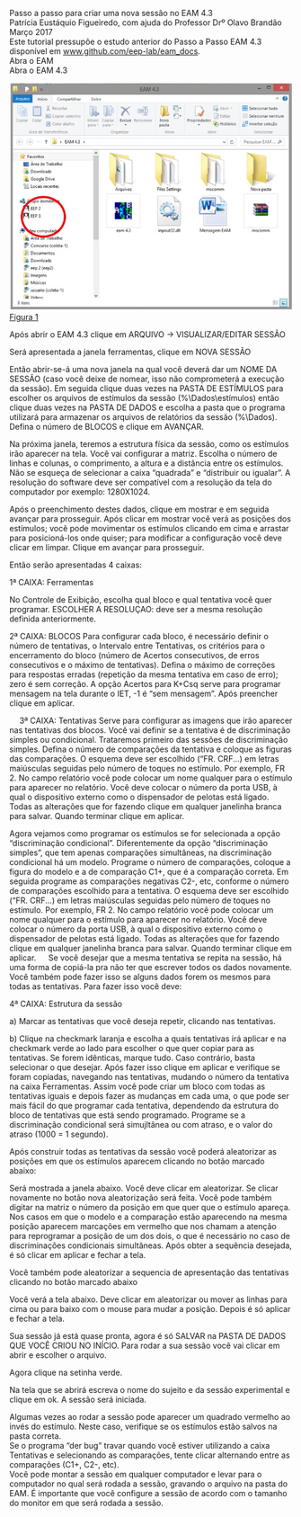 Passo a passo para criar uma nova sessão no EAM 4.3   
Patrícia Eustáquio Figueiredo, com ajuda do Professor Drº Olavo Brandão   
Março 2017   
Este tutorial pressupõe o estudo anterior do Passo a Passo EAM 4.3 disponível em www.github.com/eep-lab/eam_docs.   
Abra o EAM   
Abra o EAM 4.3   

![Figura 1](Figura_01.jpg)
[Figura 1](Figura_01.jpg)

Após abrir o EAM 4.3 clique em ARQUIVO -> VISUALIZAR/EDITAR SESSÃO

Será apresentada a janela ferramentas, clique em NOVA SESSÃO

Então abrir-se-á uma nova janela na qual você deverá dar um NOME DA SESSÃO (caso você deixe de nomear, isso não comprometerá a execução da sessão). Em seguida clique duas vezes na PASTA DE ESTÍMULOS para escolher os arquivos de estímulos da sessão (%\Dados\estímulos) então clique duas vezes na PASTA DE DADOS e escolha a pasta que o programa utilizará para armazenar os arquivos de relatórios da sessão (%\Dados\). Defina o número de BLOCOS e clique em AVANÇAR.

Na próxima janela, teremos a estrutura física da sessão, como os estímulos irão aparecer na tela. Você vai configurar a matriz. Escolha o número de linhas e colunas, o comprimento, a altura e a distância entre os estímulos. Não se esqueça de selecionar a caixa “quadrada” e “distribuir ou igualar”.
A resolução do software deve ser compatível com a resolução da tela do computador por exemplo: 1280X1024.

Após o preenchimento destes dados, clique em mostrar e em seguida avançar para prosseguir. Após clicar em mostrar você verá as posições dos estímulos; você pode movimentar os estímulos clicando em cima e arrastar para posicioná-los onde quiser; para modificar a configuração você deve clicar em limpar. Clique em avançar para prosseguir.

Então serão apresentadas 4 caixas:
 
1ª CAIXA: Ferramentas

No Controle de Exibição, escolha qual bloco e qual tentativa você quer programar.
ESCOLHER A RESOLUÇAO: deve ser a mesma resolução definida anteriormente.


2ª CAIXA: BLOCOS 
Para configurar cada bloco, é necessário definir o número de tentativas, o Intervalo entre Tentativas, os critérios para o encerramento do bloco (número de Acertos consecutivos, de erros consecutivos e o máximo de tentativas). Defina o máximo de correções para respostas erradas  (repetição da mesma tentativa em caso de erro); zero é sem correção. A opção Acertos para K+Csq serve para programar mensagem na tela durante o IET, -1 é “sem mensagem”. Após preencher clique em aplicar.

 
3ª CAIXA: Tentativas
Serve para configurar as imagens que irão aparecer nas tentativas dos blocos. Você vai definir se a tentativa é de discriminação simples ou condicional. Trataremos primeiro das sessões de discriminação simples. Defina o número de comparações da tentativa e coloque as figuras das comparações. O esquema deve ser escolhido (“FR. CRF...) em letras maiúsculas seguidas pelo número de toques no estímulo. Por exemplo, FR 2. No campo relatório você pode colocar um nome qualquer para o estímulo para aparecer no relatório. Você deve colocar o número da porta USB, à qual o dispositivo externo como o dispensador de pelotas está ligado. Todas as alterações que for fazendo clique em qualquer janelinha branca para salvar. Quando terminar clique em aplicar.



Agora vejamos como programar os estímulos se for selecionada a opção “discriminação condicional”. Diferentemente da opção “discriminação simples”, que tem apenas comparações simultâneas, na discriminação condicional há um modelo. Programe o número de comparações, coloque a figura do modelo e a de comparação C1+, que é a comparação correta. Em seguida programe as comparações negativas C2-, etc, conforme o número de comparações escolhido para a tentativa. O esquema deve ser escolhido (“FR. CRF...) em letras maiúsculas seguidas pelo número de toques no estímulo. Por exemplo, FR 2. No campo relatório você pode colocar um nome qualquer para o estímulo para aparecer no relatório. Você deve colocar o número da porta USB, à qual o dispositivo externo como o dispensador de pelotas está ligado. Todas as alterações que for fazendo clique em qualquer janelinha branca para salvar. Quando terminar clique em aplicar.
 
Se você desejar que a mesma tentativa se repita na sessão, há uma forma de copiá-la pra não ter que escrever todos os dados novamente. Você também pode fazer isso se alguns dados forem os mesmos para todas as tentativas. Para fazer isso você deve:

4ª CAIXA: Estrutura da sessão

a) Marcar as tentativas que você deseja repetir, clicando nas tentativas.


b) Clique na checkmark laranja e escolha a quais tentativas irá aplicar e na checkmark verde ao lado para escolher o que quer copiar para as tentativas. Se forem idênticas, marque tudo. Caso contrário, basta selecionar o que desejar. Após fazer isso clique em aplicar e verifique se foram copiadas, navegando nas tentativas, mudando o número da tentativa na caixa Ferramentas. Assim você pode criar um bloco com todas as tentativas iguais e depois fazer as mudanças em cada uma, o que pode ser mais fácil do que programar cada tentativa, dependendo da estrutura do bloco de tentativas que está sendo programado. Programe se a discriminação condicional será simujltânea ou com atraso, e o valor do atraso (1000 = 1 segundo).

Após construir todas as tentativas da sessão você poderá aleatorizar as posições em que os estímulos aparecem clicando no botão marcado abaixo:

Será mostrada a janela abaixo. Você deve clicar em aleatorizar. Se clicar novamente no botão nova aleatorização será feita. Você pode também digitar na matriz o número da posição em que quer que o estímulo apareça. Nos casos em que o modelo e a comparação estão aparecendo na mesma posição aparecem marcações em vermelho que nos chamam a atenção para reprogramar a posição de um dos dois, o que é necessário no caso de discriminações condicionais simultâneas. Após obter a sequência desejada, é só clicar em aplicar e fechar a tela.   

Você também pode aleatorizar a sequencia de apresentação das tentativas clicando no botão marcado abaixo

Você verá a tela abaixo. Deve clicar em aleatorizar ou mover as linhas para cima ou para baixo com o mouse para mudar a posição. Depois é só aplicar e fechar a tela.


Sua sessão já está quase pronta, agora é só SALVAR na PASTA DE DADOS QUE VOCÊ CRIOU NO INÍCIO.
Para rodar a sua sessão você vai clicar em abrir e escolher o arquivo.

Agora clique na setinha verde.

Na tela que se abrirá escreva o nome do sujeito e da sessão experimental e clique em ok. A sessão será iniciada.


Algumas vezes ao rodar a sessão pode aparecer um quadrado vermelho ao invés do estímulo. Neste caso, verifique se os estímulos estão salvos na pasta correta.   
Se o programa “der bug” travar quando você estiver utilizando a caixa Tentativas e selecionando as comparações, tente clicar alternando entre as comparações (C1+, C2-, etc).   
Você pode montar a sessão em qualquer computador e levar para o computador no qual será rodada a sessão, gravando o arquivo na pasta do EAM. É importante que você configure a sessão de acordo com o tamanho do monitor em que será rodada a sessão.   
